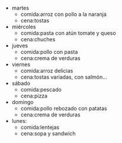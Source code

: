 
- martes
  - comida:arroz con pollo a la naranja
  - cena:tostas
- miércoles
  - comida:pasta con atún tomate y queso
  - cena:chuches
- jueves
  - comida:pollo con pasta
  - cena:crema de verduras
- viernes
  - comida:arroz delicias
  - cena:tostas variadas, con salmón...
- sábado
  - comida:pescado
  - cena:pizza
- domingo
  - comida:pollo rebozado con patatas
  - cena:crema de verduras
- lunes:
  - comida:lentejas
  - cena:sopa y sandwich